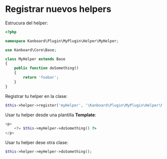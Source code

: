 Registrar nuevos helpers
=======================

Estrucura del helper:

```php
<?php

namespace Kanboard\Plugin\MyPlugin\Helper\MyHelper;

use Kanboard\Core\Base;

class MyHelper extends Base
{
    public function doSomething()
    {
        return 'foobar';
    }
}
```
Registrar tu helper en la clase:

```php
$this->helper->register('myHelper', '\Kanboard\Plugin\MyPlugin\Helper\MyHelper');
```

Usar tu helper desde una plantilla **Template**:

```php
<p>
    <?= $this->myHelper->doSomething() ?>
</p>
```

Usar tu helper dese otra clase:

```php
$this->helper->myHelper->doSomething();
```
